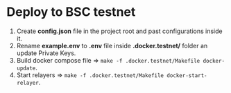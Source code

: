 # Deploy to BSC testnet
1. Create **config.json** file in the project root and past configurations inside it.
2. Rename **example.env** to **.env** file inside **.docker.testnet/** folder an update Private Keys.
3. Build docker compose file => `make -f .docker.testnet/Makefile docker-update`.
4. Start relayers => `make -f .docker.testnet/Makefile docker-start-relayer`.